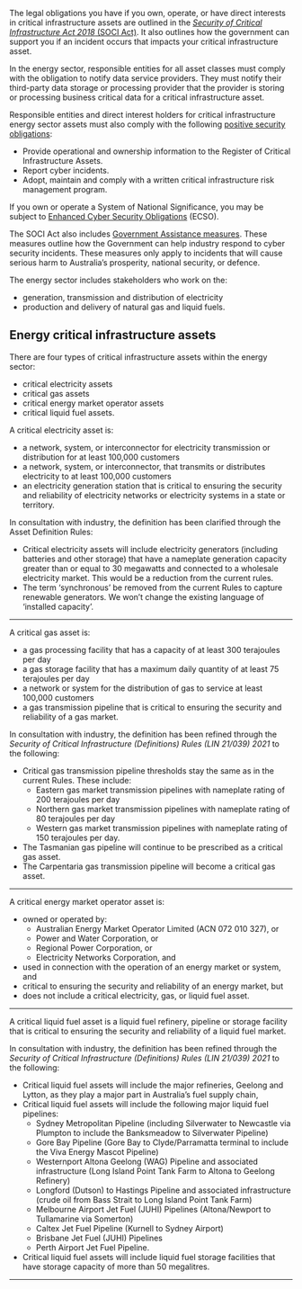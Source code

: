 The legal obligations you have if you own, operate, or have direct interests in critical infrastructure assets are outlined in the [_Security of Critical Infrastructure Act 2018_ (SOCI Act)](https://www.legislation.gov.au/Series/C2018A00029). It also outlines how the government can support you if an incident occurs that impacts your critical infrastructure asset. 

In the energy sector, responsible entities for all asset classes must comply with the obligation to notify data service providers. They must notify their third-party data storage or processing provider that the provider is storing or processing business critical data for a critical infrastructure asset.

Responsible entities and direct interest holders for critical infrastructure energy sector assets must also comply with the following [positive security obligations](https://www.cisc.gov.au/how-we-support-industry/regulatory-obligations):

-   Provide operational and ownership information to the Register of Critical Infrastructure Assets.
-   Report cyber incidents.
-   Adopt, maintain and comply with a written critical infrastructure risk management program.

If you own or operate a System of National Significance, you may be subject to [Enhanced Cyber Security Obligations](https://www.cisc.gov.au/how-we-support-industry/regulatory-obligations/enhanced-cyber-security-obligations) (ECSO).  

The SOCI Act also includes [Government Assistance measures](https://www.cisc.gov.au/how-we-support-industry/government-assistance). These measures outline how the Government can help industry respond to cyber security incidents. These measures only apply to incidents that will cause serious harm to Australia’s prosperity, national security, or defence.

The energy sector includes stakeholders who work on the:  

-   generation, transmission and distribution of electricity
-   production and delivery of natural gas and liquid fuels.

## Energy critical infrastructure assets

There are four types of critical infrastructure assets within the energy sector:

-   critical electricity assets
-   critical gas assets
-   critical energy market operator assets
-   critical liquid fuel assets.  
    

A critical electricity asset is:

-   a network, system, or interconnector for electricity transmission or distribution for at least 100,000 customers
-   a network, system, or interconnector, that transmits or distributes electricity to at least 100,000 customers
-   an electricity generation station that is critical to ensuring the security and reliability of electricity networks or electricity systems in a state or territory.

In consultation with industry, the definition has been clarified through the Asset Definition Rules:

-   Critical electricity assets will include electricity generators (including batteries and other storage) that have a nameplate generation capacity greater than or equal to 30 megawatts and connected to a wholesale electricity market. This would be a reduction from the current rules.
-   The term ‘synchronous’ be removed from the current Rules to capture renewable generators. We won’t change the existing language of ‘installed capacity’.

___

A critical gas asset is:

-   a gas processing facility that has a capacity of at least 300 terajoules per day
-   a gas storage facility that has a maximum daily quantity of at least 75 terajoules per day
-   a network or system for the distribution of gas to service at least 100,000 customers
-   a gas transmission pipeline that is critical to ensuring the security and reliability of a gas market.

In consultation with industry, the definition has been refined through the _Security of Critical Infrastructure (Definitions) Rules (LIN 21/039) 2021_ to the following:

-   Critical gas transmission pipeline thresholds stay the same as in the current Rules. These include:
    -   Eastern gas market transmission pipelines with nameplate rating of 200 terajoules per day
    -   Northern gas market transmission pipelines with nameplate rating of 80 terajoules per day
    -   Western gas market transmission pipelines with nameplate rating of 150 terajoules per day.
-   The Tasmanian gas pipeline will continue to be prescribed as a critical gas asset.
-   The Carpentaria gas transmission pipeline will become a critical gas asset.

___

A critical energy market operator asset is:

-   owned or operated by:
    -   Australian Energy Market Operator Limited (ACN 072 010 327), or
    -   Power and Water Corporation, or
    -   Regional Power Corporation, or
    -   Electricity Networks Corporation, and
-   used in connection with the operation of an energy market or system, and
-   critical to ensuring the security and reliability of an energy market, but
-   does not include a critical electricity, gas, or liquid fuel asset.

___

A critical liquid fuel asset is a liquid fuel refinery, pipeline or storage facility that is critical to ensuring the security and reliability of a liquid fuel market.

In consultation with industry, the definition has been refined through the _Security of Critical Infrastructure (Definitions) Rules (LIN 21/039) 2021_ to the following:

-   Critical liquid fuel assets will include the major refineries, Geelong and Lytton, as they play a major part in Australia’s fuel supply chain,
-   Critical liquid fuel assets will include the following major liquid fuel pipelines:
    -   Sydney Metropolitan Pipeline (including Silverwater to Newcastle via Plumpton to include the Banksmeadow to Silverwater Pipeline)
    -   Gore Bay Pipeline (Gore Bay to Clyde/Parramatta terminal to include the Viva Energy Mascot Pipeline)
    -   Westernport Altona Geelong (WAG) Pipeline and associated infrastructure (Long Island Point Tank Farm to Altona to Geelong Refinery)
    -   Longford (Dutson) to Hastings Pipeline and associated infrastructure (crude oil from Bass Strait to Long Island Point Tank Farm)
    -   Melbourne Airport Jet Fuel (JUHI) Pipelines (Altona/Newport to Tullamarine via Somerton)
    -   Caltex Jet Fuel Pipeline (Kurnell to Sydney Airport)
    -   Brisbane Jet Fuel (JUHI) Pipelines
    -   Perth Airport Jet Fuel Pipeline.
-   Critical liquid fuel assets will include liquid fuel storage facilities that have storage capacity of more than 50 megalitres.

___



